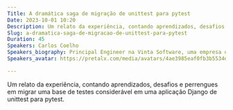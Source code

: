 ```yaml
---
Title: A dramática saga de migração de unittest para pytest
Date: 2023-10-01 10:20
Description: Um relato da experiência, contando aprendizados, desafios e perrengues em migrar uma base de testes considerável em uma aplicação Django de unittest para pytest.
Slug: a-dramatica-saga-de-migracao-de-unittest-para-pytest
Duration: 45
Speakers: Carlos Coelho
Speakers_biography: Principal Engineer na Vinta Software, uma empresa de consultoria web brasileira. Contribuidor e mantenedor de projetos open-source, como prospector.  Mora no Gama-DF com esposa e filhos.
Speakers_avatar: https://pretalx.com/media/avatars/4ae3985eaf0fb3b5534d23dd60009088_bjyYogO.jpg

---
```


Um relato da experiência, contando aprendizados, desafios e perrengues em migrar uma base de testes considerável em uma aplicação Django de unittest para pytest.